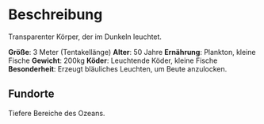 # Beschreibung
Transparenter Körper, der im Dunkeln leuchtet.

**Größe**: 3 Meter (Tentakellänge)
**Alter**: 50 Jahre
**Ernährung**: Plankton, kleine Fische
**Gewicht**: 200kg
**Köder**: Leuchtende Köder, kleine Fische
**Besonderheit**: Erzeugt bläuliches Leuchten, um Beute anzulocken.

## Fundorte
Tiefere Bereiche des Ozeans.